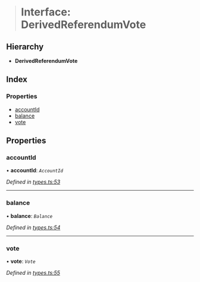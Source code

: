 > # Interface: DerivedReferendumVote

## Hierarchy

* **DerivedReferendumVote**

## Index

### Properties

* [accountId](_types_.derivedreferendumvote.md#accountid)
* [balance](_types_.derivedreferendumvote.md#balance)
* [vote](_types_.derivedreferendumvote.md#vote)

## Properties

###  accountId

• **accountId**: *`AccountId`*

*Defined in [types.ts:53](https://github.com/polkadot-js/api/blob/f9f3956/packages/api-derive/src/types.ts#L53)*

___

###  balance

• **balance**: *`Balance`*

*Defined in [types.ts:54](https://github.com/polkadot-js/api/blob/f9f3956/packages/api-derive/src/types.ts#L54)*

___

###  vote

• **vote**: *`Vote`*

*Defined in [types.ts:55](https://github.com/polkadot-js/api/blob/f9f3956/packages/api-derive/src/types.ts#L55)*